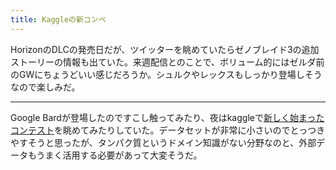 ```yaml
---
title: Kaggleの新コンペ
---
```


HorizonのDLCの発売日だが、ツイッターを眺めていたらゼノブレイド3の追加ストーリーの情報も出ていた。来週配信とのことで、ボリューム的にはゼルダ前のGWにちょうどいい感じだろうか。シュルクやレックスもしっかり登場しそうなので楽しみだ。

---

Google Bardが登場したのですこし触ってみたり、夜はkaggleで[新しく始まったコンテスト](https://www.kaggle.com/competitions/cafa-5-protein-function-prediction/overview)を眺めてみたりしていた。データセットが非常に小さいのでとっつきやすそうと思ったが、タンパク質というドメイン知識がない分野なのと、外部データもうまく活用する必要があって大変そうだ。
